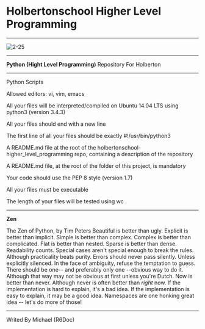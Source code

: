 # Holbertonschool Higher Level Programming
___
![2-25](https://user-images.githubusercontent.com/60362631/83084050-768b7b80-a04d-11ea-919b-dd5bb5369822.jpg)
___
**Python (Hight Level Programming)** Repository For Holberton
___
Python Scripts

Allowed editors: vi, vim, emacs

All your files will be interpreted/compiled on Ubuntu 14.04 LTS using python3 (version 3.4.3)

All your files should end with a new line

The first line of all your files should be exactly #!/usr/bin/python3

A README.md file at the root of the holbertonschool-higher_level_programming repo, containing a description
of the repository

A README.md file, at the root of the folder of this project, is mandatory

Your code should use the PEP 8 style (version 1.7)

All your files must be executable

The length of your files will be tested using wc
___
**Zen**

The Zen of Python, by Tim Peters
Beautiful is better than ugly.
Explicit is better than implicit.
Simple is better than complex.
Complex is better than complicated.
Flat is better than nested.
Sparse is better than dense.
Readability counts.
Special cases aren't special enough to break the rules.
Although practicality beats purity.
Errors should never pass silently.
Unless explicitly silenced.
In the face of ambiguity, refuse the temptation to guess.
There should be one-- and preferably only one --obvious way to do it.
Although that way may not be obvious at first unless you're Dutch.
Now is better than never.
Although never is often better than *right* now.
If the implementation is hard to explain, it's a bad idea.
If the implementation is easy to explain, it may be a good idea.
Namespaces are one honking great idea -- let's do more of those!

___
Writed By Michael (R6Doc)